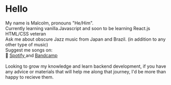 <h1>Hello</h1>

My name is Malcolm, pronouns "He/Him".<br>
Currently learning vanilla.Javascript and soon to be learning React.js<br>
HTML/CSS veteran <br>
Ask me about obscure Jazz music from Japan and Brazil. (in addition to any other type of music) <br> Suggest me songs on:<br> 
&#x1F3B5; 
<a href="https://open.spotify.com/user/21orpvez77xihrts4akcdauui?si=1rKYLyRURKaXVc2Ph71nCg"> Spotify </a> and <a href = "https://bandcamp.com/shoredontfloat"> Bandcamp </a><br><br>
Looking to grow my knowledge and learn backend development, if you have any advice or materials that will help me along that journey, I'd be more than happy to recieve them. 
